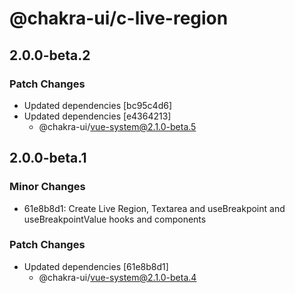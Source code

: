 # @chakra-ui/c-live-region

## 2.0.0-beta.2

### Patch Changes

- Updated dependencies [bc95c4d6]
- Updated dependencies [e4364213]
  - @chakra-ui/vue-system@2.1.0-beta.5

## 2.0.0-beta.1

### Minor Changes

- 61e8b8d1: Create Live Region, Textarea and useBreakpoint and
  useBreakpointValue hooks and components

### Patch Changes

- Updated dependencies [61e8b8d1]
  - @chakra-ui/vue-system@2.1.0-beta.4
